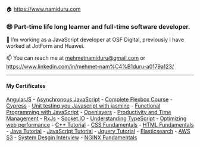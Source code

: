 🏠 https://www.namiduru.com

### 😄 Part-time life long learner and full-time software developer.

🔭 I’m working as a JavaScript developer at OSF Digital, previously I have worked at JotForm and Huawei.

📫 You can reach me at mehmetnamiduru@gmail.com or https://www.linkedin.com/in/mehmet-nam%C4%B1duru-a0179a123/

---

#### My Certificates

[AngularJS](https://github.com/namiduru/namiduru/blob/main/Certificates/angularjs.pdf) -
[Asynchronous JavaScript](https://github.com/namiduru/namiduru/blob/main/Certificates/async-javascript.pdf) -
[Complete Flexbox Course](https://github.com/namiduru/namiduru/blob/main/Certificates/css-flexbox.pdf) -
[Cypress](https://github.com/namiduru/namiduru/blob/main/Certificates/cypress.pdf) -
[Unit testing you Javascript with jasmine](https://github.com/namiduru/namiduru/blob/main/Certificates/jasmine.pdf) -
[Functional Programming with JavaScript](https://github.com/namiduru/namiduru/blob/main/Certificates/javascript-functional-programming.pdf) -
[Openlayers](https://github.com/namiduru/namiduru/blob/main/Certificates/open-layers.pdf) -
[Productivity and Time Management](https://github.com/namiduru/namiduru/blob/main/Certificates/productivity.pdf) -
[RxJs](https://github.com/namiduru/namiduru/blob/main/Certificates/rxjs.pdf) -
[Socket.IO](https://github.com/namiduru/namiduru/blob/main/Certificates/socket-io.pdf) -
[Understanding TypeScript](https://github.com/namiduru/namiduru/blob/main/Certificates/typescript.pdf) -
[Optimizing web performance](https://github.com/namiduru/namiduru/blob/main/Certificates/web-performance.pdf) -
[C++ Tutorial](https://github.com/namiduru/namiduru/blob/main/Certificates/c++-tutorial.pdf) -
[CSS Fundamentals](https://github.com/namiduru/namiduru/blob/main/Certificates/css-fundamentals.pdf) -
[HTML Fundamentals](https://github.com/namiduru/namiduru/blob/main/Certificates/html-fundamentals.pdf) -
[Java Tutorial](https://github.com/namiduru/namiduru/blob/main/Certificates/java-tutorial.pdf) -
[JavaScript Tutorial](https://github.com/namiduru/namiduru/blob/main/Certificates/javascript-tutorial.pdf) -
[Jquery Tutorial](https://github.com/namiduru/namiduru/blob/main/Certificates/jquery-tutorial.pdf) -
[Elasticsearch](https://github.com/namiduru/namiduru/blob/main/Certificates/elasticsearch.pdf) -
[AWS S3](https://github.com/namiduru/namiduru/blob/main/Certificates/aws-s3.pdf) -
[System Desgin Interview](https://github.com/namiduru/namiduru/blob/main/Certificates/system-design-interview.pdf) -
[NGINX Fundamentals](https://github.com/namiduru/namiduru/blob/main/Certificates/nginx-fundamentals-.pdf)